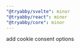 ```yaml
---
"@tryabby/svelte": minor
"@tryabby/react": minor
"@tryabby/core": minor
---
```


add cookie consent options

